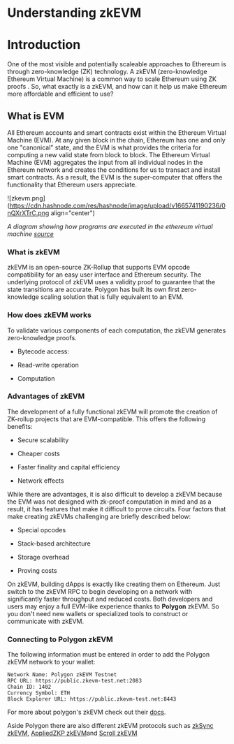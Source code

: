 # Understanding zkEVM

# Introduction

One of the most visible and potentially scaleable approaches to Ethereum is through zero-knowledge (ZK) technology. A zkEVM (zero-knowledge Ethereum Virtual Machine) is a common way to scale Ethereum using ZK proofs . So, what exactly is a zkEVM, and how can it help us make Ethereum more affordable and efficient to use?

## What is EVM

All Ethereum accounts and smart contracts exist within the Ethereum Virtual Machine (EVM). At any given block in the chain, Ethereum has one and only one "canonical" state, and the EVM is what provides the criteria for computing a new valid state from block to block. The Ethereum Virtual Machine (EVM) aggregates the input from all individual nodes in the Ethereum network and creates the conditions for us to transact and install smart contracts. As a result, the EVM is the super-computer that offers the functionality that Ethereum users appreciate.

![zkevm.png](https://cdn.hashnode.com/res/hashnode/image/upload/v1665741190236/0nQXrXTrC.png align="center")

*A diagram showing how programs are executed in the ethereum virtual machine* [*source*](https://assets-global.website-files.com/5f973c97cf5aea614f93a26c/62ab70cbe22441cfabf32f84_UFYWVmuqn8yWzAX0bhaf4RMas6VXLX08waszXy6EWoxZS-HqHkdlud_b2eS5dT3h7Gh7SZOQZp8zU2HDV_zjNMwFAxjBBHZ1OYcWACITjj6mC8rRsQxxME8ij80LX62R_HaQhUpJ2HVCVFhrlw.png)

### What is zkEVM

zkEVM is an open-source ZK-Rollup that supports EVM opcode compatibility for an easy user interface and Ethereum security. The underlying protocol of zkEVM uses a validity proof to guarantee that the state transitions are accurate. Polygon has built its own first zero-knowledge scaling solution that is fully equivalent to an EVM.

### How does zkEVM works

To validate various components of each computation, the zkEVM generates zero-knowledge proofs.

* Bytecode access:
    
* Read-write operation
    
* Computation
    

### Advantages of zkEVM

The development of a fully functional zkEVM will promote the creation of ZK-rollup projects that are EVM-compatible. This offers the following benefits:

* Secure scalability
    
* Cheaper costs
    
* Faster finality and capital efficiency
    
* Network effects
    

While there are advantages, it is also difficult to develop a zkEVM because the EVM was not designed with zk-proof computation in mind and as a result, it has features that make it difficult to prove circuits. Four factors that make creating zkEVMs challenging are briefly described below:

* Special opcodes
    
* Stack-based architecture
    
* Storage overhead
    
* Proving costs
    

On zkEVM, building dApps is exactly like creating them on Ethereum. Just switch to the zkEVM RPC to begin developing on a network with significantly faster throughput and reduced costs. Both developers and users may enjoy a full EVM-like experience thanks to **Polygon** zkEVM. So you don't need new wallets or specialized tools to construct or communicate with zkEVM.

### Connecting to Polygon zkEVM

The following information must be entered in order to add the Polygon zkEVM network to your wallet:

```plaintext
Network Name: Polygon zkEVM Testnet
RPC URL: https://public.zkevm-test.net:2083
Chain ID: 1402
Currency Symbol: ETH
Block Explorer URL: https://public.zkevm-test.net:8443
```

For more about polygon's zkEVM check out their [docs](https://polygon.technology/solutions/polygon-zkevm/).

Aside Polygon there are also different zkEVM protocols such as [zkSync zkEVM](https://docs.zksync.io/zkevm/), [AppliedZKP zkEVM](https://github.com/privacy-scaling-explorations/zkevm-specs)and [Scroll zkEVM](https://scroll.io/blog/zkEVM)